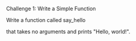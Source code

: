 Challenge 1: Write a Simple Function

Write a function called say_hello

that takes no arguments and prints "Hello, world!".
